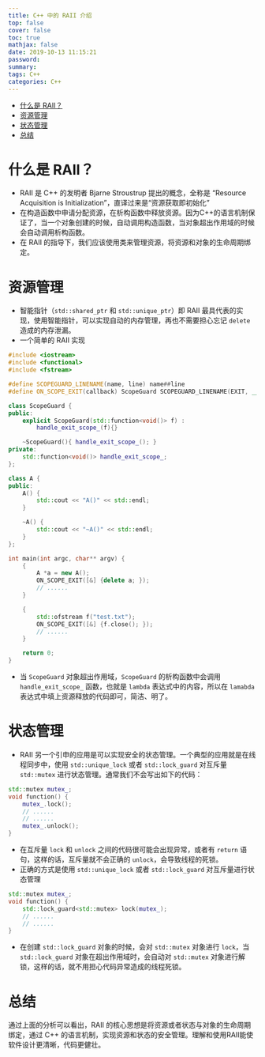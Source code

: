 ```yaml
---
title: C++ 中的 RAII 介绍
top: false
cover: false
toc: true
mathjax: false
date: 2019-10-13 11:15:21
password:
summary:
tags: C++
categories: C++
---
```


<!-- TOC -->

- [什么是 RAII？](#什么是-raii)
- [资源管理](#资源管理)
- [状态管理](#状态管理)
- [总结](#总结)

<!-- /TOC -->

# 什么是 RAII？

- RAII 是 C++ 的发明者 Bjarne Stroustrup 提出的概念，全称是 “Resource Acquisition is Initialization”，直译过来是“资源获取即初始化”
- 在构造函数中申请分配资源，在析构函数中释放资源。因为C++的语言机制保证了，当一个对象创建的时候，自动调用构造函数，当对象超出作用域的时候会自动调用析构函数。
- 在 RAII 的指导下，我们应该使用类来管理资源，将资源和对象的生命周期绑定。

# 资源管理

- 智能指针（`std::shared_ptr` 和 `std::unique_ptr`）即 RAII 最具代表的实现，使用智能指针，可以实现自动的内存管理，再也不需要担心忘记 `delete` 造成的内存泄漏。
- 一个简单的 RAII 实现

```c++
#include <iostream>
#include <functional>
#include <fstream>

#define SCOPEGUARD_LINENAME(name, line) name##line
#define ON_SCOPE_EXIT(callback) ScopeGuard SCOPEGUARD_LINENAME(EXIT, __LINE__)(callback)

class ScopeGuard {
public:
    explicit ScopeGuard(std::function<void()> f) :
        handle_exit_scope_(f){}

    ~ScopeGuard(){ handle_exit_scope_(); }
private:
    std::function<void()> handle_exit_scope_;
};

class A {
public:
    A() {
        std::cout << "A()" << std::endl;
    }

    ~A() {
        std::cout << "~A()" << std::endl;
    }
};

int main(int argc, char** argv) {
    {
        A *a = new A();
        ON_SCOPE_EXIT([&] {delete a; });
        // ......
    }

    {
        std::ofstream f("test.txt");
        ON_SCOPE_EXIT([&] {f.close(); });
        // ......
    }

    return 0;
}
```

- 当 `ScopeGuard` 对象超出作用域，`ScopeGuard` 的析构函数中会调用 `handle_exit_scope_` 函数，也就是 `lambda` 表达式中的内容，所以在 `lamabda` 表达式中填上资源释放的代码即可，简洁、明了。

# 状态管理

- RAII 另一个引申的应用是可以实现安全的状态管理。一个典型的应用就是在线程同步中，使用 `std::unique_lock` 或者 `std::lock_guard` 对互斥量 `std::mutex` 进行状态管理。通常我们不会写出如下的代码：

```c++
std::mutex mutex_;
void function() {
    mutex_.lock();
    // ......
    // ......
    mutex_.unlock();
}
```

- 在互斥量 `lock` 和 `unlock` 之间的代码很可能会出现异常，或者有 `return` 语句，这样的话，互斥量就不会正确的 `unlock`，会导致线程的死锁。
- 正确的方式是使用 `std::unique_lock` 或者 `std::lock_guard` 对互斥量进行状态管理

```cpp
std::mutex mutex_;
void function() {
    std::lock_guard<std::mutex> lock(mutex_);
    // ......
    // ......
}
```

- 在创建 `std::lock_guard` 对象的时候，会对 `std::mutex` 对象进行 `lock`，当 `std::lock_guard` 对象在超出作用域时，会自动对 `std::mutex` 对象进行解锁，这样的话，就不用担心代码异常造成的线程死锁。

# 总结

通过上面的分析可以看出，RAII 的核心思想是将资源或者状态与对象的生命周期绑定，通过 C++ 的语言机制，实现资源和状态的安全管理。理解和使用RAII能使软件设计更清晰，代码更健壮。

